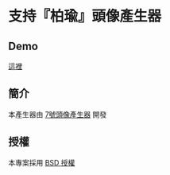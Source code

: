 # 支持『柏瑜』頭像產生器

## Demo

[這裡](https://yutin1987.github.io/poyusticker)


## 簡介

本產生器由 [7號頭像產生器](https://github.com/goooooooogle/7) 開發


## 授權

本專案採用 [BSD 授權](https://github.com/goooooooogle/profile-picture-generator/blob/master/LICENSE)
